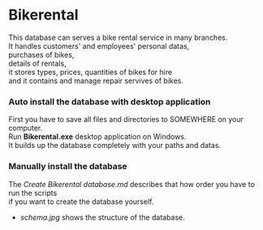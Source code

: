 # Bikerental
This database can serves a bike rental service in many branches.  
It handles customers' and employees' personal datas,  
purchases of bikes,  
details of rentals,  
it stores types, prices, quantities of bikes for hire  
and it contains and manage repair servives of bikes.

### Auto install the database with desktop application
First you have to save all files and directories to SOMEWHERE on your computer.  
Run **Bikerental.exe** desktop application on Windows.  
It builds up the database completely with your paths and datas.

### Manually install the database
The *Create Bikerental database.md* describes that how order you have to run the scripts  
if you want to create the database yourself.

- *schema.jpg* shows the structure of the database.

